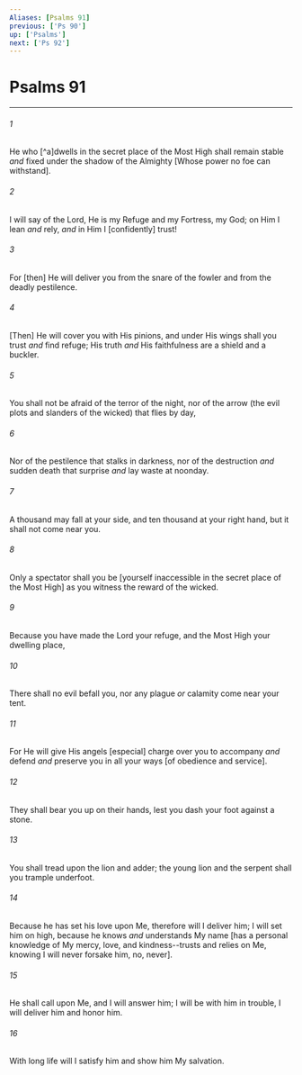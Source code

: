 ```yaml
---
Aliases: [Psalms 91]
previous: ['Ps 90']
up: ['Psalms']
next: ['Ps 92']
---
```

# Psalms 91

***














###### 1 






He who [^a]dwells in the secret place of the Most High shall remain stable _and_ fixed under the shadow of the Almighty [Whose power no foe can withstand]. 













###### 2 






I will say of the Lord, He is my Refuge and my Fortress, my God; on Him I lean _and_ rely, _and_ in Him I [confidently] trust! 













###### 3 






For [then] He will deliver you from the snare of the fowler and from the deadly pestilence. 













###### 4 






[Then] He will cover you with His pinions, and under His wings shall you trust _and_ find refuge; His truth _and_ His faithfulness are a shield and a buckler. 













###### 5 






You shall not be afraid of the terror of the night, nor of the arrow (the evil plots and slanders of the wicked) that flies by day, 













###### 6 






Nor of the pestilence that stalks in darkness, nor of the destruction _and_ sudden death that surprise _and_ lay waste at noonday. 













###### 7 






A thousand may fall at your side, and ten thousand at your right hand, but it shall not come near you. 













###### 8 






Only a spectator shall you be [yourself inaccessible in the secret place of the Most High] as you witness the reward of the wicked. 













###### 9 






Because you have made the Lord your refuge, and the Most High your dwelling place, 













###### 10 






There shall no evil befall you, nor any plague _or_ calamity come near your tent. 













###### 11 






For He will give His angels [especial] charge over you to accompany _and_ defend _and_ preserve you in all your ways [of obedience and service]. 













###### 12 






They shall bear you up on their hands, lest you dash your foot against a stone. 













###### 13 






You shall tread upon the lion and adder; the young lion and the serpent shall you trample underfoot. 













###### 14 






Because he has set his love upon Me, therefore will I deliver him; I will set him on high, because he knows _and_ understands My name [has a personal knowledge of My mercy, love, and kindness--trusts and relies on Me, knowing I will never forsake him, no, never]. 













###### 15 






He shall call upon Me, and I will answer him; I will be with him in trouble, I will deliver him and honor him. 













###### 16 






With long life will I satisfy him and show him My salvation.
